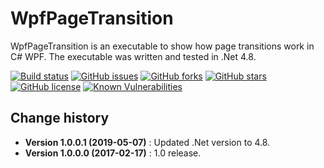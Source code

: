 WpfPageTransition
====================================

WpfPageTransition is an executable to show how page transitions work in C# WPF.
The executable was written and tested in .Net 4.8.

[![Build status](https://ci.appveyor.com/api/projects/status/e47s20lp6h91o56t?svg=true)](https://ci.appveyor.com/project/SeppPenner/wpfpagetransition)
[![GitHub issues](https://img.shields.io/github/issues/SeppPenner/WpfPageTransition.svg)](https://github.com/SeppPenner/WpfPageTransition/issues)
[![GitHub forks](https://img.shields.io/github/forks/SeppPenner/WpfPageTransition.svg)](https://github.com/SeppPenner/WpfPageTransition/network)
[![GitHub stars](https://img.shields.io/github/stars/SeppPenner/WpfPageTransition.svg)](https://github.com/SeppPenner/WpfPageTransition/stargazers)
[![GitHub license](https://img.shields.io/badge/license-AGPL-blue.svg)](https://raw.githubusercontent.com/SeppPenner/WpfPageTransition/master/License.txt)
[![Known Vulnerabilities](https://snyk.io/test/github/SeppPenner/WpfPageTransition/badge.svg)](https://snyk.io/test/github/SeppPenner/WpfPageTransition)

Change history
--------------

* **Version 1.0.0.1 (2019-05-07)** : Updated .Net version to 4.8.
* **Version 1.0.0.0 (2017-02-17)** : 1.0 release.
